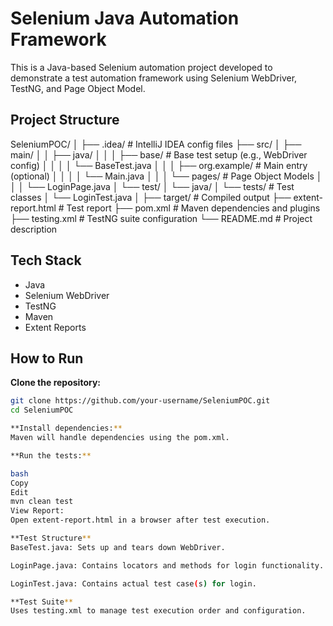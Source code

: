 # Selenium Java Automation Framework

This is a Java-based Selenium automation project developed to demonstrate a test automation framework using Selenium WebDriver, TestNG, and Page Object Model.

## Project Structure

SeleniumPOC/
│
├── .idea/ # IntelliJ IDEA config files
├── src/
│ ├── main/
│ │ ├── java/
│ │ │ ├── base/ # Base test setup (e.g., WebDriver config)
│ │ │ │ └── BaseTest.java
│ │ │ ├── org.example/ # Main entry (optional)
│ │ │ │ └── Main.java
│ │ │ └── pages/ # Page Object Models
│ │ │ └── LoginPage.java
│ └── test/
│ └── java/
│ └── tests/ # Test classes
│ └── LoginTest.java
│
├── target/ # Compiled output
├── extent-report.html # Test report
├── pom.xml # Maven dependencies and plugins
├── testing.xml # TestNG suite configuration
└── README.md # Project description


## Tech Stack

- Java
- Selenium WebDriver
- TestNG
- Maven
- Extent Reports

## How to Run

 **Clone the repository:**
   ```bash
   git clone https://github.com/your-username/SeleniumPOC.git
   cd SeleniumPOC

**Install dependencies:**
Maven will handle dependencies using the pom.xml.

**Run the tests:**

bash
Copy
Edit
mvn clean test
View Report:
Open extent-report.html in a browser after test execution.

**Test Structure**
BaseTest.java: Sets up and tears down WebDriver.

LoginPage.java: Contains locators and methods for login functionality.

LoginTest.java: Contains actual test case(s) for login.

**Test Suite**
Uses testing.xml to manage test execution order and configuration.

